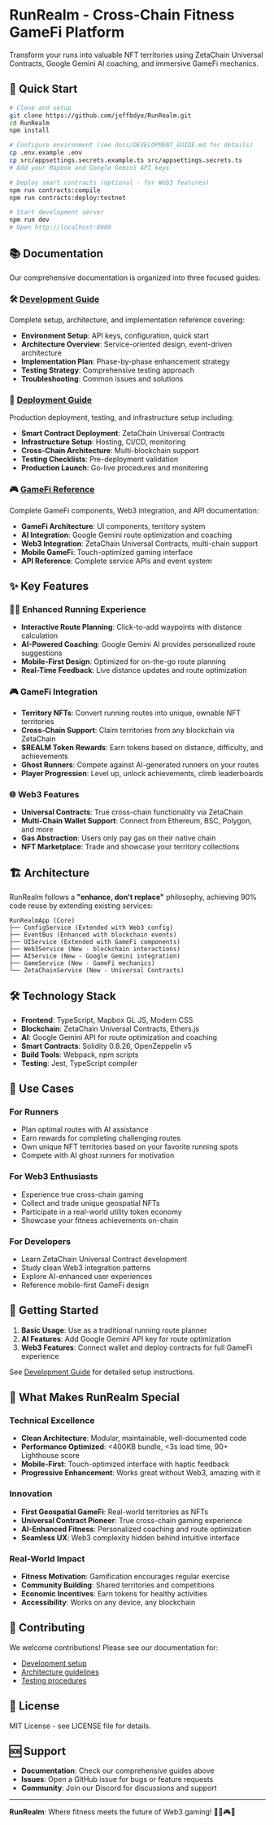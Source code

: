 # RunRealm - Cross-Chain Fitness GameFi Platform

Transform your runs into valuable NFT territories using ZetaChain Universal Contracts, Google Gemini AI coaching, and immersive GameFi mechanics.

## 🚀 Quick Start

```bash
# Clone and setup
git clone https://github.com/jeffbdye/RunRealm.git
cd RunRealm
npm install

# Configure environment (see docs/DEVELOPMENT_GUIDE.md for details)
cp .env.example .env
cp src/appsettings.secrets.example.ts src/appsettings.secrets.ts
# Add your Mapbox and Google Gemini API keys

# Deploy smart contracts (optional - for Web3 features)
npm run contracts:compile
npm run contracts:deploy:testnet

# Start development server
npm run dev
# Open http://localhost:8080
```

## 📚 Documentation

Our comprehensive documentation is organized into three focused guides:

### 🛠️ [Development Guide](docs/DEVELOPMENT_GUIDE.md)
Complete setup, architecture, and implementation reference covering:
- **Environment Setup**: API keys, configuration, quick start
- **Architecture Overview**: Service-oriented design, event-driven architecture
- **Implementation Plan**: Phase-by-phase enhancement strategy
- **Testing Strategy**: Comprehensive testing approach
- **Troubleshooting**: Common issues and solutions

### 🚀 [Deployment Guide](docs/DEPLOYMENT_GUIDE.md)
Production deployment, testing, and infrastructure setup including:
- **Smart Contract Deployment**: ZetaChain Universal Contracts
- **Infrastructure Setup**: Hosting, CI/CD, monitoring
- **Cross-Chain Architecture**: Multi-blockchain support
- **Testing Checklists**: Pre-deployment validation
- **Production Launch**: Go-live procedures and monitoring

### 🎮 [GameFi Reference](docs/GAMEFI_REFERENCE.md)
Complete GameFi components, Web3 integration, and API documentation:
- **GameFi Architecture**: UI components, territory system
- **AI Integration**: Google Gemini route optimization and coaching
- **Web3 Integration**: ZetaChain Universal Contracts, multi-chain support
- **Mobile GameFi**: Touch-optimized gaming interface
- **API Reference**: Complete service APIs and event system

## ✨ Key Features

### 🏃‍♂️ Enhanced Running Experience
- **Interactive Route Planning**: Click-to-add waypoints with distance calculation
- **AI-Powered Coaching**: Google Gemini AI provides personalized route suggestions
- **Mobile-First Design**: Optimized for on-the-go route planning
- **Real-Time Feedback**: Live distance updates and route optimization

### 🎮 GameFi Integration
- **Territory NFTs**: Convert running routes into unique, ownable NFT territories
- **Cross-Chain Support**: Claim territories from any blockchain via ZetaChain
- **$REALM Token Rewards**: Earn tokens based on distance, difficulty, and achievements
- **Ghost Runners**: Compete against AI-generated runners on your routes
- **Player Progression**: Level up, unlock achievements, climb leaderboards

### 🌐 Web3 Features
- **Universal Contracts**: True cross-chain functionality via ZetaChain
- **Multi-Chain Wallet Support**: Connect from Ethereum, BSC, Polygon, and more
- **Gas Abstraction**: Users only pay gas on their native chain
- **NFT Marketplace**: Trade and showcase your territory collections

## 🏗️ Architecture

RunRealm follows a **"enhance, don't replace"** philosophy, achieving 90% code reuse by extending existing services:

```
RunRealmApp (Core)
├── ConfigService (Extended with Web3 config)
├── EventBus (Enhanced with blockchain events)
├── UIService (Extended with GameFi components)
├── Web3Service (New - blockchain interactions)
├── AIService (New - Google Gemini integration)
├── GameService (New - GameFi mechanics)
└── ZetaChainService (New - Universal Contracts)
```

## 🛠️ Technology Stack

- **Frontend**: TypeScript, Mapbox GL JS, Modern CSS
- **Blockchain**: ZetaChain Universal Contracts, Ethers.js
- **AI**: Google Gemini API for route optimization and coaching
- **Smart Contracts**: Solidity 0.8.26, OpenZeppelin v5
- **Build Tools**: Webpack, npm scripts
- **Testing**: Jest, TypeScript compiler

## 🎯 Use Cases

### For Runners
- Plan optimal routes with AI assistance
- Earn rewards for completing challenging routes
- Own unique NFT territories based on your favorite running spots
- Compete with AI ghost runners for motivation

### For Web3 Enthusiasts
- Experience true cross-chain gaming
- Collect and trade unique geospatial NFTs
- Participate in a real-world utility token economy
- Showcase your fitness achievements on-chain

### For Developers
- Learn ZetaChain Universal Contract development
- Study clean Web3 integration patterns
- Explore AI-enhanced user experiences
- Reference mobile-first GameFi design

## 🚀 Getting Started

1. **Basic Usage**: Use as a traditional running route planner
2. **AI Features**: Add Google Gemini API key for route optimization
3. **Web3 Features**: Connect wallet and deploy contracts for full GameFi experience

See [Development Guide](docs/DEVELOPMENT_GUIDE.md) for detailed setup instructions.

## 🌟 What Makes RunRealm Special

### Technical Excellence
- **Clean Architecture**: Modular, maintainable, well-documented code
- **Performance Optimized**: <400KB bundle, <3s load time, 90+ Lighthouse score
- **Mobile-First**: Touch-optimized interface with haptic feedback
- **Progressive Enhancement**: Works great without Web3, amazing with it

### Innovation
- **First Geospatial GameFi**: Real-world territories as NFTs
- **Universal Contract Pioneer**: True cross-chain gaming experience
- **AI-Enhanced Fitness**: Personalized coaching and route optimization
- **Seamless UX**: Web3 complexity hidden behind intuitive interface

### Real-World Impact
- **Fitness Motivation**: Gamification encourages regular exercise
- **Community Building**: Shared territories and competitions
- **Economic Incentives**: Earn tokens for healthy activities
- **Accessibility**: Works on any device, any blockchain

## 🤝 Contributing

We welcome contributions! Please see our documentation for:
- [Development setup](docs/DEVELOPMENT_GUIDE.md#environment-setup)
- [Architecture guidelines](docs/DEVELOPMENT_GUIDE.md#architecture-overview)
- [Testing procedures](docs/DEPLOYMENT_GUIDE.md#comprehensive-testing)

## 📄 License

MIT License - see LICENSE file for details.

## 🆘 Support

- **Documentation**: Check our comprehensive guides above
- **Issues**: Open a GitHub issue for bugs or feature requests
- **Community**: Join our Discord for discussions and support

---

**RunRealm**: Where fitness meets the future of Web3 gaming! 🏃‍♂️🎮🚀